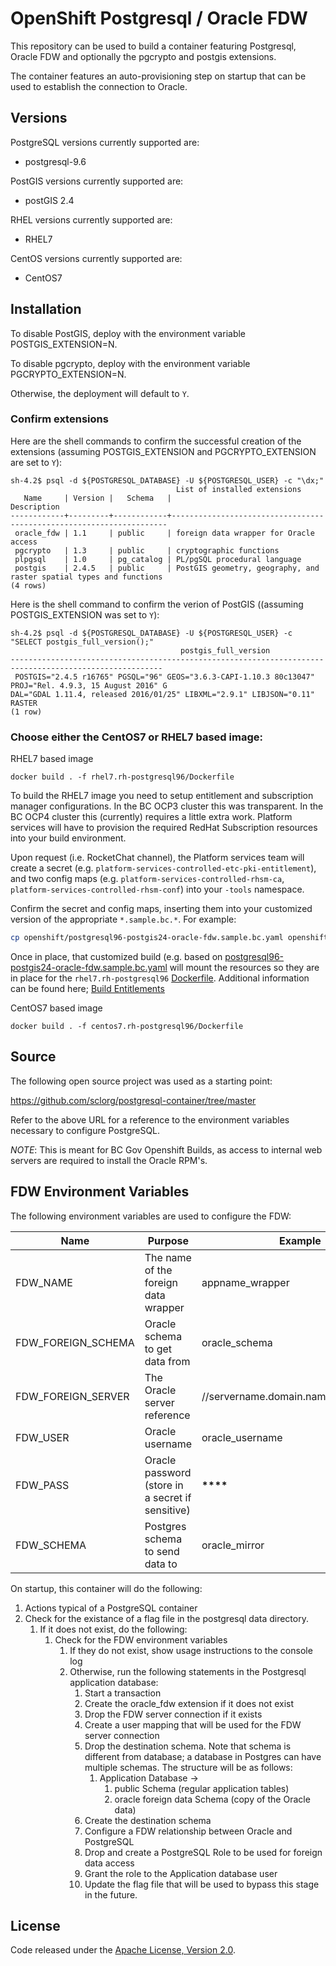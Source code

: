 # OpenShift Postgresql / Oracle FDW

This repository can be used to build a container featuring Postgresql, Oracle FDW and optionally the pgcrypto and postgis extensions.

The container features an auto-provisioning step on startup that can be used to establish the connection to Oracle.

## Versions

PostgreSQL versions currently supported are:

- postgresql-9.6

PostGIS versions currently supported are:

- postGIS 2.4

RHEL versions currently supported are:

- RHEL7

CentOS versions currently supported are:

- CentOS7

## Installation

To disable PostGIS, deploy with the environment variable POSTGIS_EXTENSION=N.

To disable pgcrypto, deploy with the environment variable PGCRYPTO_EXTENSION=N.

Otherwise, the deployment will default to `Y`.

### Confirm extensions

Here are the shell commands to confirm the successful creation of the extensions (assuming POSTGIS_EXTENSION and
PGCRYPTO_EXTENSION are set to `Y`):

```
sh-4.2$ psql -d ${POSTGRESQL_DATABASE} -U ${POSTGRESQL_USER} -c "\dx;"
                                     List of installed extensions
   Name     | Version |   Schema   |                             Description
------------+---------+------------+---------------------------------------------------------------------
 oracle_fdw | 1.1     | public     | foreign data wrapper for Oracle access
 pgcrypto   | 1.3     | public     | cryptographic functions
 plpgsql    | 1.0     | pg_catalog | PL/pgSQL procedural language
 postgis    | 2.4.5   | public     | PostGIS geometry, geography, and raster spatial types and functions
(4 rows)
```

Here is the shell command to confirm the verion of PostGIS ((assuming POSTGIS_EXTENSION was set to `Y`):

```
sh-4.2$ psql -d ${POSTGRESQL_DATABASE} -U ${POSTGRESQL_USER} -c "SELECT postgis_full_version();"
                                      postgis_full_version
--------------------------------------------------------------------------------------------------------
 POSTGIS="2.4.5 r16765" PGSQL="96" GEOS="3.6.3-CAPI-1.10.3 80c13047" PROJ="Rel. 4.9.3, 15 August 2016" G
DAL="GDAL 1.11.4, released 2016/01/25" LIBXML="2.9.1" LIBJSON="0.11" RASTER
(1 row)
```

### Choose either the CentOS7 or RHEL7 based image:

RHEL7 based image

```
docker build . -f rhel7.rh-postgresql96/Dockerfile
```

To build the RHEL7 image you need to setup entitlement and subscription manager configurations. In the BC OCP3 cluster this was transparent. In the BC OCP4 cluster this (currently) requires a little extra work. Platform services will have to provision the required RedHat Subscription resources into your build environment.

Upon request (i.e. RocketChat channel), the Platform services team will create a secret (e.g. `platform-services-controlled-etc-pki-entitlement`), and two config maps (e.g. `platform-services-controlled-rhsm-ca`, `platform-services-controlled-rhsm-conf`) into your `-tools` namespace.

Confirm the secret and config maps, inserting them into your customized version of the appropriate `*.sample.bc.*`. For example:

```bash
cp openshift/postgresql96-postgis24-oracle-fdw.sample.bc.yaml openshift/postgresql96-postgis24-oracle-fdw.bc.yaml
```

Once in place, that customized build (e.g. based on [postgresql96-postgis24-oracle-fdw.sample.bc.yaml](./openshift/postgresql96-postgis24-oracle-fdw.sample.bc.yaml) will mount the resources so they are in place for the `rhel7.rh-postgresql96` [Dockerfile](./rhel7.rh-postgresql96/Dockerfile). Additional information can be found here; [Build Entitlements](https://github.com/BCDevOps/OpenShift4-Migration/issues/15#issuecomment-854997077)

CentOS7 based image

```
docker build . -f centos7.rh-postgresql96/Dockerfile
```

## Source

The following open source project was used as a starting point:

https://github.com/sclorg/postgresql-container/tree/master

Refer to the above URL for a reference to the environment variables necessary to configure PostgreSQL.

_NOTE_: This is meant for BC Gov Openshift Builds, as access to internal web servers are required to install the Oracle RPM's.

## FDW Environment Variables

The following environment variables are used to configure the FDW:

| Name               | Purpose                                          | Example                             |
| ------------------ | ------------------------------------------------ | ----------------------------------- |
| FDW_NAME           | The name of the foreign data wrapper             | appname_wrapper                     |
| FDW_FOREIGN_SCHEMA | Oracle schema to get data from                   | oracle_schema                       |
| FDW_FOREIGN_SERVER | The Oracle server reference                      | //servername.domain.name/schemaname |
| FDW_USER           | Oracle username                                  | oracle_username                     |
| FDW_PASS           | Oracle password (store in a secret if sensitive) | **\*\*\*\***                        |
| FDW_SCHEMA         | Postgres schema to send data to                  | oracle_mirror                       |

On startup, this container will do the following:

1. Actions typical of a PostgreSQL container
2. Check for the existance of a flag file in the postgresql data directory.
   1. If it does not exist, do the following:
      1. Check for the FDW environment variables
         1. If they do not exist, show usage instructions to the console log
         2. Otherwise, run the following statements in the Postgresql application database:
            1. Start a transaction
            2. Create the oracle_fdw extension if it does not exist
            3. Drop the FDW server connection if it exists
            4. Create a user mapping that will be used for the FDW server connection
            5. Drop the destination schema. Note that schema is different from database; a database in Postgres can have multiple schemas. The structure will be as follows:
               1. Application Database ->
                  1. public Schema (regular application tables)
                  2. oracle foreign data Schema (copy of the Oracle data)
            6. Create the destination schema
            7. Configure a FDW relationship between Oracle and PostgreSQL
            8. Drop and create a PostgreSQL Role to be used for foreign data access
            9. Grant the role to the Application database user
            10. Update the flag file that will be used to bypass this stage in the future.

## License

Code released under the [Apache License, Version 2.0](https://www.apache.org/licenses/LICENSE-2.0).
